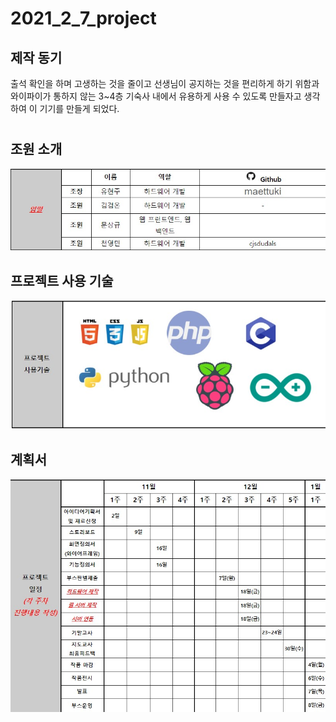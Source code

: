 # 2021_2_7_project
## 제작 동기
출석 확인을 하며 고생하는 것을 줄이고 선생님이 공지하는 것을 편리하게 하기 위함과 와이파이가 통하지 않는 3~4층 기숙사 내에서 유용하게 사용 수 있도록 만들자고 생각하여 이 기기를 만들게 되었다.
#
## 조원 소개
![계획서](\cap2.jpg)
## 프로젝트 사용 기술
![계획서](\cap3.jpg)
## 계획서
![계획서](\cap.jpg)
